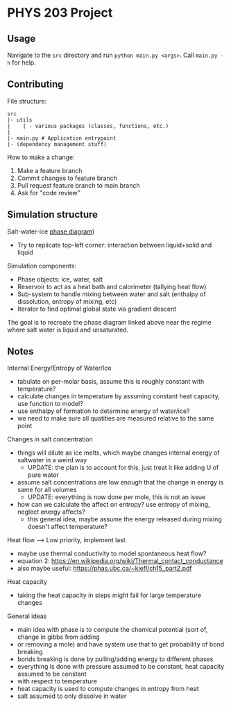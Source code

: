 # PHYS 203 Project

## Usage

Navigate to the `src` directory and run `python main.py <args>`. Call `main.py -h` for help.

## Contributing

File structure:
```
src
|- utils
|    | - various packages (classes, functions, etc.)
|
|- main.py # Application entrypoint
|- (dependency management stuff)
```

How to make a change:
1. Make a feature branch
2. Commit changes to feature branch
3. Pull request feature branch to main branch
4. Ask for "code review"

## Simulation structure

Salt-water-ice [phase diagram](https://www.tf.uni-kiel.de/matwis/amat/iss/kap_6/illustr/i6_2_2.html))
- Try to replicate top-left corner: interaction between liquid+solid and liquid

Simulation components:
- Phase objects: ice, water, salt
- Reservoir to act as a heat bath and calorimeter (tallying heat flow)
- Sub-system to handle mixing between water and salt (enthalpy of dissolution, entropy of mixing, etc)
- Iterator to find optimal global state via gradient descent

The goal is to recreate the phase diagram linked above near the regime where salt water is liquid and unsaturated.

## Notes

Internal Energy/Entropy of Water/Ice
- tabulate on per-molar basis, assume this is roughly constant with temperature?
- calculate changes in temperature by assuming constant heat capacity, use function to model?
- use enthalpy of formation to determine energy of water/ice?
- we need to make sure all quatities are measured relative to the same point

Changes in salt concentration
- things will dilute as ice melts, which maybe changes internal energy of saltwater in a weird way
    - UPDATE: the plan is to account for this, just treat it like adding U of pure water
- assume salt concentrations are low enough that the change in energy is same for all volumes
    - UPDATE: everything is now done per mole, this is not an issue
- how can we calculate the affect on entropy? use entropy of mixing, neglect energy affects?
    - this general idea, maybe assume the energy released during mixing doesn't affect temperature?

Heat flow --> Low priority, implement last
- maybe use thermal conductivity to model spontaneous heat flow?
- equation 2: https://en.wikipedia.org/wiki/Thermal_contact_conductance
- also maybe useful: https://phas.ubc.ca/~kiefl/ch15_part2.pdf

Heat capacity
- taking the heat capacity in steps might fail for large temperature changes

General ideas
- main idea with phase is to compute the chemical potential (sort of, change in gibbs from adding
- or removing a mole) and have system use that to get probability of bond breaking
- bonds breaking is done by pulling/adding energy to different phases
- everything is done with pressure assumed to be constant, heat capacity assumed to be constant
- with respect to temperature
- heat capacity is used to compute changes in entropy from heat
- salt assumed to only dissolve in water
